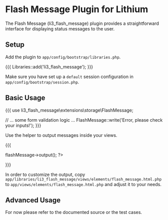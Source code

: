 # Flash Message Plugin for Lithium

The Flash Message (li3_flash_message) plugin provides a straightforward interface for displaying status messages to the user.


## Setup

Add the plugin to `app/config/bootstrap/libraries.php`.

{{{
Libraries::add('li3_flash_message');
}}}

Make sure you have set up a `default` session configuration in `app/config/bootstrap/session.php`.

## Basic Usage

{{{
use li3_flash_message\extensions\storage\FlashMessage;

// ... some form validation logic ...
FlashMessage::write('Error, please check your inputs!');
}}}

Use the helper to output messages inside your views.

{{{
<?=$this->flashMessage->output(); ?>
}}}

In order to customize the output, copy `app/libraries/li3_flash_message/views/elements/flash_message.html.php` to `app/views/elements/flash_message.html.php` and adjust it to your needs.

## Advanced Usage

For now please refer to the documented source or the test cases.